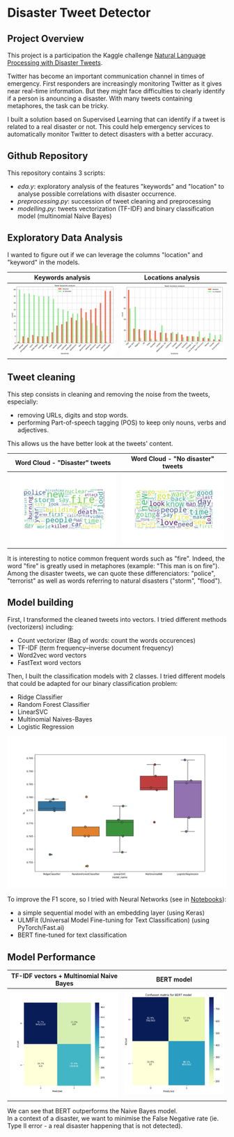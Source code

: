 # Disaster Tweet Detector

## Project Overview

This project is a participation the Kaggle challenge [Natural Language Processing with Disaster Tweets](https://www.kaggle.com/c/nlp-getting-started/overview).

Twitter has become an important communication channel in times of emergency. First responders are increasingly monitoring Twitter as it gives near real-time information. But they might face difficulties to clearly identify if a person is anouncing a disaster.
With many tweets containing metaphores, the task can be tricky. 

I built a solution based on Supervised Learning that can identify if a tweet is related to a real disaster or not. This could help emergency services to automatically monitor Twitter to detect disasters with a better accuracy.

## Github Repository

This repository contains 3 scripts:
- *eda.y*: exploratory analysis of the features "keywords" and "location" to analyse possible correlations with disaster occurrence. 
- *preprocessing.py*: succession of tweet cleaning and preprocessing
- *modelling.py*: tweets vectorization (TF-IDF) and binary classification model (multinomial Naive Bayes)


## Exploratory Data Analysis

I wanted to figure out if we can leverage the columns "location" and "keyword" in the models.

Keywords analysis           |  Locations analysis   
:-------------------------:|:-------------------------:
![](/figures/keywords_analysis.png)  |  ![](/figures/locations_analysis.png)


## Tweet cleaning

This step consists in cleaning and removing the noise from the tweets, especially:
- removing URLs, digits and stop words.
- performing Part-of-speech tagging (POS) to keep only nouns, verbs and adjectives.

This allows us the have better look at the tweets' content.

Word Cloud - "Disaster" tweets          |  Word Cloud - "No disaster" tweets  
:-------------------------:|:-------------------------:
![](/figures/word_cloud_disaster_tweets.png)  |  ![](/figures/word_cloud_NO_disaster_tweets.png)

It is interesting to notice common frequent words such as "fire". Indeed, the word "fire" is greatly used in metaphores (example: "This man is on fire").  
Among the disaster tweets, we can quote these differenciators: "police", "terrorist" as well as words referring to natural disasters ("storm", "flood").


## Model building

First, I transformed the cleaned tweets into vectors.
I tried different methods (vectorizers) including:
- Count vectorizer (Bag of words: count the words occurences)
- TF-IDF (term frequency–inverse document frequency)
- Word2vec word vectors
- FastText word vectors

Then, I built the classification models with 2 classes.
I tried different models that could be adapted for our binary classification problem:
- Ridge Classifier
- Random Forest Classifier 
- LinearSVC
- Multinomial Naives-Bayes
- Logistic Regression

![](/figures/cross_val_TFIDF.png)

To improve the F1 score, so I tried with Neural Networks (see in [Notebooks](https://www.kaggle.com/c/nlp-getting-started/overview)): 
- a simple sequential model with an embedding layer (using Keras)
- ULMFit (Universal Model Fine-tuning for Text Classification) (using PyTorch/Fast.ai)
- BERT fine-tuned for text classification

## Model Performance

TF-IDF vectors + Multinomial Naive Bayes        |  BERT model
:-------------------------:|:-------------------------:
![](/figures/performance_NB_resized.png)  |  ![](/figures/performance_BERT_resized.png)

We can see that BERT outperforms the Naive Bayes model.   
In a context of a disaster, we want to minimise the False Negative rate (ie. Type II error - a real disaster happening that is not detected). 
